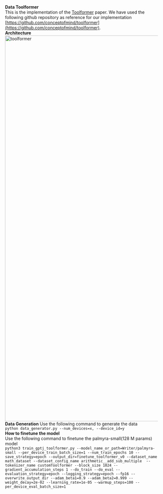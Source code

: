 **Data Toolformer**  
This is the implementation of the [Toolformer](https://arxiv.org/pdf/2302.04761.pdf) paper. We have used the following github repository as reference for our implementation [https://github.com/conceptofmind/toolformer](https://github.com/conceptofmind/toolformer).  
**Architecture**  
<img width="1267" alt="toolformer" src="https://github.com/SJUWM/datatoolformer/assets/117421227/f60bed83-cc96-4b25-bf5d-e87bf77fb506">  
**Data Generation**
Use the following command to generate the data  
```python data_generator.py --num_devices=x, --device_id=y```  
**How to finetune the model**  
Use the following command to finetune the palmyra-small(128 M params) model  
```python3 train_gptj_toolformer.py --model_name_or_path=Writer/palmyra-small --per_device_train_batch_size=1 --num_train_epochs 10 --save_strategy=epoch --output_dir=finetune_toolformer_v0 --dataset_name math_dataset --dataset_config_name arithmetic__add_sub_multiple  --tokenizer_name customToolformer --block_size 1024 --gradient_accumulation_steps 1 --do_train --do_eval --evaluation_strategy=epoch --logging_strategy=epoch --fp16 --overwrite_output_dir --adam_beta1=0.9 --adam_beta2=0.999 --weight_decay=2e-02 --learning_rate=1e-05 --warmup_steps=100 --per_device_eval_batch_size=1```  
